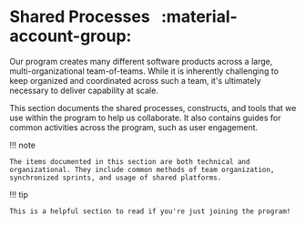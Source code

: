 # Shared Processes &nbsp; :material-account-group:

Our program creates many different software products across a large, multi-organizational team-of-teams. While it is inherently challenging to keep organized and coordinated across such a team, it's ultimately necessary to deliver capability at scale.

This section documents the shared processes, constructs, and tools that we use within the program to help us collaborate. It also contains guides for common activities across the program, such as user engagement.

!!! note

    The items documented in this section are both technical and organizational. They include common methods of team organization, synchronized sprints, and usage of shared platforms.

!!! tip

    This is a helpful section to read if you're just joining the program!